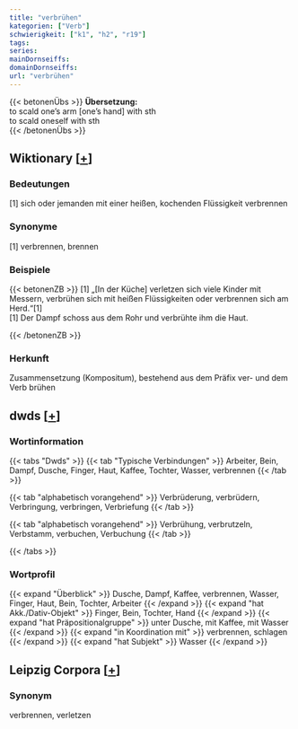 ```yaml
---
title: "verbrühen"
kategorien: ["Verb"]
schwierigkeit: ["k1", "h2", "r19"]
tags:
series:
mainDornseiffs:
domainDornseiffs:
url: "verbrühen"
---
```


{{< betonenÜbs >}}
**Übersetzung:**  
to scald one’s arm [one’s hand] with sth  
to scald oneself with sth  
{{< /betonenÜbs >}}

## Wiktionary [[+](https://de.wiktionary.org/wiki/verbrühen)]

### Bedeutungen
[1] sich oder jemanden mit einer heißen, kochenden Flüssigkeit verbrennen  

### Synonyme
[1] verbrennen, brennen  

### Beispiele
{{< betonenZB >}}
[1] „[In der Küche] verletzen sich viele Kinder mit Messern, verbrühen sich mit heißen Flüssigkeiten oder verbrennen sich am Herd.“[1]  
[1] Der Dampf schoss aus dem Rohr und verbrühte ihm die Haut.  

{{< /betonenZB >}}
### Herkunft
Zusammensetzung (Kompositum), bestehend aus dem Präfix ver- und dem Verb brühen  



## dwds [[+](https://www.dwds.de/wb/verbrühen)]

### Wortinformation
{{< tabs "Dwds" >}}
{{< tab "Typische Verbindungen" >}}
Arbeiter, Bein, Dampf, Dusche, Finger, Haut, Kaffee, Tochter, Wasser, verbrennen
{{< /tab >}}

{{< tab "alphabetisch vorangehend" >}}
Verbrüderung, verbrüdern, Verbringung, verbringen, Verbriefung
{{< /tab >}}

{{< tab "alphabetisch vorangehend" >}}
Verbrühung, verbrutzeln, Verbstamm, verbuchen, Verbuchung
{{< /tab >}}

{{< /tabs >}}

### Wortprofil
{{< expand "Überblick" >}} Dusche, Dampf, Kaffee, verbrennen, Wasser, Finger, Haut, Bein, Tochter, Arbeiter {{< /expand >}}
{{< expand "hat Akk./Dativ-Objekt" >}} Finger, Bein, Tochter, Hand {{< /expand >}}
{{< expand "hat Präpositionalgruppe" >}} unter Dusche, mit Kaffee, mit Wasser {{< /expand >}}
{{< expand "in Koordination mit" >}} verbrennen, schlagen {{< /expand >}}
{{< expand "hat Subjekt" >}} Wasser {{< /expand >}}

## Leipzig Corpora [[+](https://corpora.uni-leipzig.de/en/res?word=verbrühen&corpusId=deu_newscrawl-public_2018)]


### Synonym
verbrennen, verletzen

